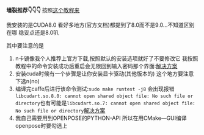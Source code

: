 
**墙裂推荐👇👇👇**
按照[这个教程来](https://blog.csdn.net/qq_35468937/article/details/81514198#五、Caff搭建)

我安装的是CUDA8.0 看好多地方(官方文档)都提到了8.0而不是9.0...不知道区别在哪 稳妥点还是8.0叭 

其中要注意的是
1. n卡镜像我个人推荐上官方下载,按照默认的安装选项就好了不要修改它 我按照教程中的命令安装成功后重启会无限回到输入密码那个界面:[解决方案](https://blog.csdn.net/wang_ys121/article/details/82881716)
2. 安装cuda时候有一个步骤是让你安装显卡驱动(其他版本的) 这个地方要注意下选n(no)
3. 编译完caffe后进行该命令测试:`sudo make runtest -j8` 会出现报错```libcudart.so.8.0: cannot open shared object file: No such file or directory```也有可能是```libcudart.so.7: cannot open shared object file: No such file or directory```[解决方案](https://blog.csdn.net/u011636567/article/details/77162217)
4. 我自己需要用到OPENPOSE的PYTHON-API 所以在用CMake—GUI编译openpose时要勾选上


   

 

